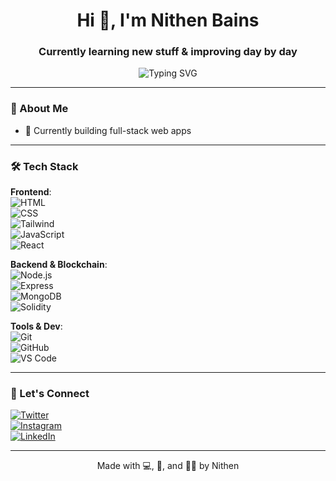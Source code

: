 <h1 align="center">Hi 👋, I'm Nithen Bains</h1>
<h3 align="center">Currently learning new stuff & improving day by day</h3>

<p align="center">
  <img src="https://readme-typing-svg.demolab.com?font=Fira+Code&size=24&pause=1000&color=00FFB2&center=true&vCenter=true&width=440&lines=Code.+Discipline.+Build.+Repeat." alt="Typing SVG" />
</p>

---

### 🧠 About Me

- 🔭 Currently building full-stack web apps      
---

### 🛠️ Tech Stack

**Frontend**:  
![HTML](https://img.shields.io/badge/-HTML-E34F26?style=flat&logo=html5&logoColor=white)  
![CSS](https://img.shields.io/badge/-CSS-1572B6?style=flat&logo=css3)  
![Tailwind](https://img.shields.io/badge/-Tailwind-38B2AC?style=flat&logo=tailwind-css&logoColor=white)  
![JavaScript](https://img.shields.io/badge/-JavaScript-F7DF1E?style=flat&logo=javascript&logoColor=black)  
![React](https://img.shields.io/badge/-React-61DAFB?style=flat&logo=react)

**Backend & Blockchain**:  
![Node.js](https://img.shields.io/badge/-Node.js-339933?style=flat&logo=node.js&logoColor=white)  
![Express](https://img.shields.io/badge/-Express-black?style=flat&logo=express&logoColor=white)  
![MongoDB](https://img.shields.io/badge/-MongoDB-47A248?style=flat&logo=mongodb)  
![Solidity](https://img.shields.io/badge/-Solidity-black?style=flat&logo=solidity&logoColor=white)

**Tools & Dev**:  
![Git](https://img.shields.io/badge/-Git-F05032?style=flat&logo=git&logoColor=white)  
![GitHub](https://img.shields.io/badge/-GitHub-181717?style=flat&logo=github)  
![VS Code](https://img.shields.io/badge/-VSCode-007ACC?style=flat&logo=visual-studio-code)

---


### 🚀 Let's Connect
[![Twitter](https://img.shields.io/badge/Twitter-1DA1F2?style=flat&logo=twitter&logoColor=white)](https://twitter.com/yourhandle)  
[![Instagram](https://img.shields.io/badge/Instagram-E4405F?style=flat&logo=instagram&logoColor=white)](https://instagram.com/yourhandle)  
[![LinkedIn](https://img.shields.io/badge/LinkedIn-0077B5?style=flat&logo=linkedin&logoColor=white)](https://linkedin.com/in/yourprofile)

---

<p align="center">Made with 💻, 🧠, and 🏋️‍♂️ by Nithen</p>
